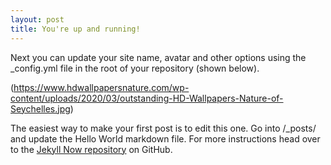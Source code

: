 ```yaml
---
layout: post
title: You're up and running!
---
```


Next you can update your site name, avatar and other options using the _config.yml file in the root of your repository (shown below).

(https://www.hdwallpapersnature.com/wp-content/uploads/2020/03/outstanding-HD-Wallpapers-Nature-of-Seychelles.jpg)

The easiest way to make your first post is to edit this one. Go into /_posts/ and update the Hello World markdown file. For more instructions head over to the [Jekyll Now repository](https://github.com/barryclark/jekyll-now) on GitHub.
